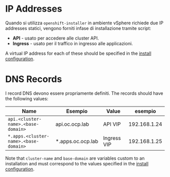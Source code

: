 # IP Addresses

Quando si utilizza ``openshift-installer`` in ambiente vSphere richiede due IP addresses statici, vengono forniti infase di installazione tramite script:

* **API** - usato per accedere alle cluster API.
* **Ingress** - usato per il traffico in ingresso alle applicazioni.

A virtual IP address for each of these should be specified in the [install configuration](install.md#create-configuration).

# DNS Records

I record DNS devono essere propriamente definiti.
The records should have the following values:

| Name                                  | Esempio               | Value       | esempio        |
| -                                     | -                     |  -          |  -             |
| `api.<cluster-name>.<base-domain>`    | api.oc.ocp.lab        | API VIP     | 192.168.1.24   |
| `*.apps.<cluster-name>.<base-domain>` | *.apps.oc.ocp.lab     | Ingress VIP | 192.168.1.25   |

Note that `cluster-name` and `base-domain` are variables custom to an installation and
must correspond to the values specified in the [install configuration](install.md#create-configuration).